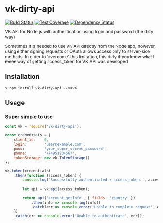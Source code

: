 # vk-dirty-api

[![Build Status](https://travis-ci.org/v12/node-vk-api.svg?branch=master)](https://travis-ci.org/v12/node-vk-api) [![Test Coverage](https://codeclimate.com/github/v12/node-vk-api/badges/coverage.svg)](https://codeclimate.com/github/v12/node-vk-api/coverage) [![Dependency Status](https://david-dm.org/v12/node-vk-api.svg)](https://david-dm.org/v12/node-vk-api)

VK API for Node.js with authentication using login and password (the dirty way)

Sometimes it is needed to use VK API directly from the Node app, however, using either signing requests or OAuth allows access only to server-side methods. In order to 'overcome' this limitation, this dirty ~~if you know what I mean~~ way of getting access_token for VK API was developed

## Installation
    $ npm install vk-dirty-api --save

## Usage

### Super simple to use
```javascript
const vk = require('vk-dirty-api');

const credentials = {
    client_id:    0,
    login:        'user@example.com',
    pass:         'your_super_secret_password',
    phone:        '+74951234567',
    tokenStorage: new vk.TokenStorage()
};

vk.token(credentials)
    .then(function (access_token) {
        console.log('Successfully authenticated / access_token:', access_token);
        
        let api = vk.api(access_token);
        
        return api('account.getInfo', { fields: 'country' })
            .then(info => console.log(info))
            .catch(err => console.error('Unable to complete request', err));
    })
    .catch(err => console.error('Unable to authenticate', err));
```
